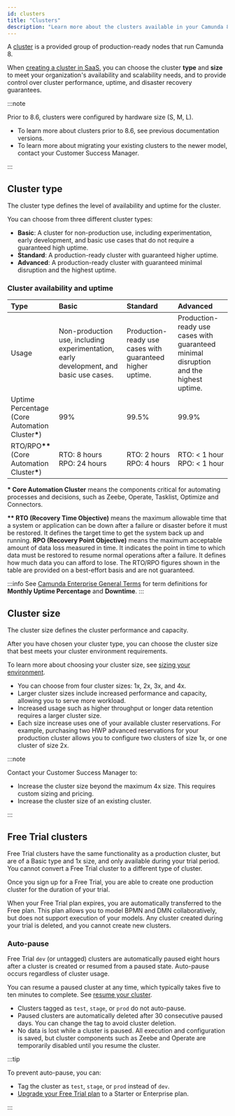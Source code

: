 ```yaml
---
id: clusters
title: "Clusters"
description: "Learn more about the clusters available in your Camunda 8 plan."
---
```


A [cluster](../../guides/create-cluster.md) is a provided group of production-ready nodes that run Camunda 8.

When [creating a cluster in SaaS](/components/console/manage-clusters/create-cluster.md), you can choose the cluster **type** and **size** to meet your organization's availability and scalability needs, and to provide control over cluster performance, uptime, and disaster recovery guarantees.

:::note

Prior to 8.6, clusters were configured by hardware size (S, M, L).

- To learn more about clusters prior to 8.6, see previous documentation versions.
- To learn more about migrating your existing clusters to the newer model, contact your Customer Success Manager.

:::

## Cluster type

The cluster type defines the level of availability and uptime for the cluster.

You can choose from three different cluster types:

- **Basic**: A cluster for non-production use, including experimentation, early development, and basic use cases that do not require a guaranteed high uptime.
- **Standard**: A production-ready cluster with guaranteed higher uptime.
- **Advanced**: A production-ready cluster with guaranteed minimal disruption and the highest uptime.

### Cluster availability and uptime

| Type                                                                          | Basic                                                                                  | Standard                                                  | Advanced                                                                              |
| :---------------------------------------------------------------------------- | :------------------------------------------------------------------------------------- | :-------------------------------------------------------- | :------------------------------------------------------------------------------------ |
| Usage                                                                         | Non-production use, including experimentation, early development, and basic use cases. | Production-ready use cases with guaranteed higher uptime. | Production-ready use cases with guaranteed minimal disruption and the highest uptime. |
| Uptime Percentage<br/> (Core Automation Cluster<strong>\*</strong>)           | 99%                                                                                    | 99.5%                                                     | 99.9%                                                                                 |
| RTO/RPO<strong>\*\*</strong><br/>(Core Automation Cluster<strong>\*</strong>) | RTO: 8 hours<br/>RPO: 24 hours                                                         | RTO: 2 hours<br/>RPO: 4 hours                             | RTO: < 1 hour<br/>RPO: < 1 hour                                                       |

<p><strong>* Core Automation Cluster</strong> means the components critical for automating processes and decisions, such as Zeebe, Operate, Tasklist, Optimize and Connectors.</p>
<p><strong>**  RTO (Recovery Time Objective)</strong> means the maximum allowable time that a system or application can be down after a failure or disaster before it must be restored. It defines the target time to get the system back up and running. <strong>RPO (Recovery Point Objective)</strong> means the maximum acceptable amount of data loss measured in time. It indicates the point in time to which data must be restored to resume normal operations after a failure. It defines how much data you can afford to lose. The RTO/RPO figures shown in the table are provided on a best-effort basis and are not guaranteed.</p>

:::info
See [Camunda Enterprise General Terms](https://legal.camunda.com/licensing-and-other-legal-terms#camunda-enterprise-general-terms) for term definitions for **Monthly Uptime Percentage** and **Downtime**.
:::

## Cluster size

The cluster size defines the cluster performance and capacity.

After you have chosen your cluster type, you can choose the cluster size that best meets your cluster environment requirements.

To learn more about choosing your cluster size, see [sizing your environment](/components/best-practices/architecture/sizing-your-environment.md#sizing-your-runtime-environment).

- You can choose from four cluster sizes: 1x, 2x, 3x, and 4x.
- Larger cluster sizes include increased performance and capacity, allowing you to serve more workload.
- Increased usage such as higher throughput or longer data retention requires a larger cluster size.
- Each size increase uses one of your available cluster reservations. For example, purchasing two HWP advanced reservations for your production cluster allows you to configure two clusters of size 1x, or one cluster of size 2x.

:::note

Contact your Customer Success Manager to:

- Increase the cluster size beyond the maximum 4x size. This requires custom sizing and pricing.
- Increase the cluster size of an existing cluster.

:::

## Free Trial clusters

Free Trial clusters have the same functionality as a production cluster, but are of a Basic type and 1x size, and only available during your trial period. You cannot convert a Free Trial cluster to a different type of cluster.

Once you sign up for a Free Trial, you are able to create one production cluster for the duration of your trial.

When your Free Trial plan expires, you are automatically transferred to the Free plan. This plan allows you to model BPMN and DMN collaboratively, but does not support execution of your models. Any cluster created during your trial is deleted, and you cannot create new clusters.

### Auto-pause

Free Trial `dev` (or untagged) clusters are automatically paused eight hours after a cluster is created or resumed from a paused state. Auto-pause occurs regardless of cluster usage.

You can resume a paused cluster at any time, which typically takes five to ten minutes to complete. See [resume your cluster](/components/console/manage-clusters/manage-cluster.md#resume-a-cluster).

- Clusters tagged as `test`, `stage`, or `prod` do not auto-pause.
- Paused clusters are automatically deleted after 30 consecutive paused days. You can change the tag to avoid cluster deletion.
- No data is lost while a cluster is paused. All execution and configuration is saved, but cluster components such as Zeebe and Operate are temporarily disabled until you resume the cluster.

:::tip

To prevent auto-pause, you can:

- Tag the cluster as `test`, `stage`, or `prod` instead of `dev`.
- [Upgrade your Free Trial plan](https://camunda.com/pricing/) to a Starter or Enterprise plan.

:::
